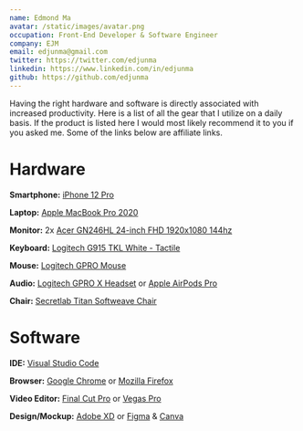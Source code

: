 ```yaml
---
name: Edmond Ma
avatar: /static/images/avatar.png
occupation: Front-End Developer & Software Engineer
company: EJM
email: edjunma@gmail.com
twitter: https://twitter.com/edjunma
linkedin: https://www.linkedin.com/in/edjunma
github: https://github.com/edjunma
---
```


Having the right hardware and software is directly associated with increased productivity. Here is a list of all the gear that I utilize on a daily basis. If the product is listed here I would most likely recommend it to you if you asked me. Some of the links below are affiliate links.

# Hardware

**Smartphone:** [iPhone 12 Pro](https://amzn.to/39gugV3)

**Laptop:** [Apple MacBook Pro 2020](https://amzn.to/3xIL9RT)

**Monitor:** 2x [Acer GN246HL 24-inch FHD 1920x1080 144hz](https://amzn.to/3QdPtPW)

**Keyboard:** [Logitech G915 TKL White - Tactile](https://amzn.to/3zsxBLj)

**Mouse:** [Logitech GPRO Mouse](https://amzn.to/3Q6iPjv)

**Audio:** [Logitech GPRO X Headset](https://amzn.to/3xze7TZ) or [Apple AirPods Pro](https://amzn.to/3mww8fp)

**Chair:** [Secretlab Titan Softweave Chair](https://secretlab.co)

# Software

**IDE:** [Visual Studio Code](https://code.visualstudio.com/)

**Browser:** [Google Chrome](https://www.google.com/chrome/) or [Mozilla Firefox](https://www.mozilla.org/en-US/firefox/new/)

**Video Editor:** [Final Cut Pro](https://www.apple.com/final-cut-pro/) or [Vegas Pro](https://www.vegascreativesoftware.com/us/vegas-pro/)

**Design/Mockup:** [Adobe XD](https://www.adobe.com/products/xd.html) or [Figma](https://www.figma.com/) & [Canva](https://www.canva.com/)
